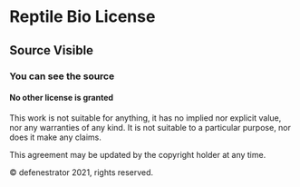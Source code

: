 # Reptile Bio License

## Source Visible

 ### You can see the source

 #### No other license is granted

This work is not suitable for anything, it has no implied nor explicit value, nor any warranties of any kind. It is not suitable to a particular purpose, nor does it make any claims.

This agreement may be updated by the copyright holder at any time.

&copy; defenestrator 2021, rights reserved.
